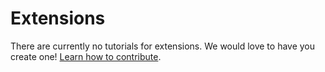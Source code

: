 # Extensions

There are currently no tutorials for extensions. We would love to have you create one! [Learn how to contribute](./).

